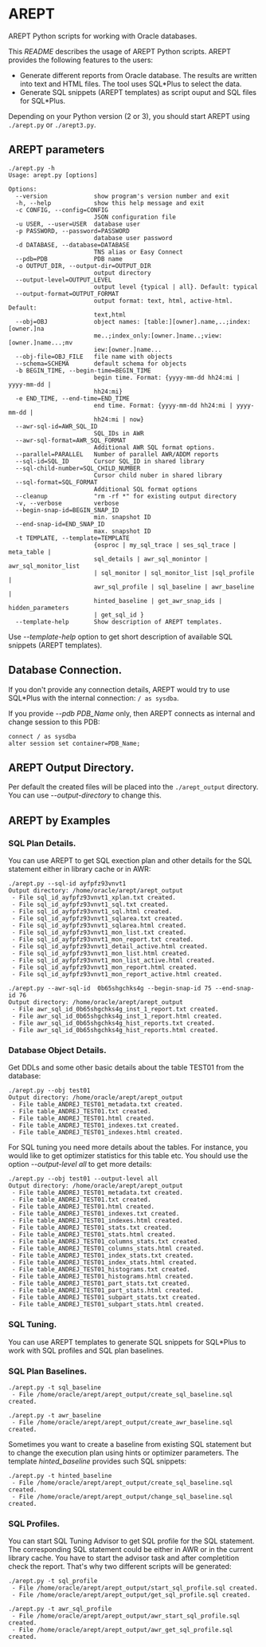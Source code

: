 # AREPT
AREPT Python scripts for working with Oracle databases.

This *README* describes the usage of AREPT Python scripts. AREPT provides the following
features to the users:
- Generate different reports from Oracle database. The results are written into text and HTML files. The tool uses SQL*Plus to select the data.
- Generate SQL snippets (AREPT templates) as script ouput and SQL files for SQL*Plus.

Depending on your Python version (2 or 3), you should start AREPT using `./arept.py` or 
`./arept3.py`. 

## AREPT parameters

```
./arept.py -h
Usage: arept.py [options]

Options:
  --version             show program's version number and exit
  -h, --help            show this help message and exit
  -c CONFIG, --config=CONFIG
                        JSON configuration file
  -u USER, --user=USER  database user
  -p PASSWORD, --password=PASSWORD
                        database user password
  -d DATABASE, --database=DATABASE
                        TNS alias or Easy Connect
  --pdb=PDB             PDB name
  -o OUTPUT_DIR, --output-dir=OUTPUT_DIR
                        output directory
  --output-level=OUTPUT_LEVEL
                        output level {typical | all}. Default: typical
  --output-format=OUTPUT_FORMAT
                        output format: text, html, active-html. Default:
                        text,html
  --obj=OBJ             object names: [table:][owner].name,..;index:[owner.]na
                        me..;index_only:[owner.]name..;view:[owner.]name...;mv
                        iew:[owner.]name...
  --obj-file=OBJ_FILE   file name with objects
  --schema=SCHEMA       default schema for objects
  -b BEGIN_TIME, --begin-time=BEGIN_TIME
                        begin time. Format: {yyyy-mm-dd hh24:mi | yyyy-mm-dd |
                        hh24:mi}
  -e END_TIME, --end-time=END_TIME
                        end time. Format: {yyyy-mm-dd hh24:mi | yyyy-mm-dd |
                        hh24:mi | now}
  --awr-sql-id=AWR_SQL_ID
                        SQL_IDs in AWR
  --awr-sql-format=AWR_SQL_FORMAT
                        Additional AWR SQL format options.
  --parallel=PARALLEL   Number of parallel AWR/ADDM reports
  --sql-id=SQL_ID       Cursor SQL_ID in shared library
  --sql-child-number=SQL_CHILD_NUMBER
                        Cursor child nuber in shared library
  --sql-format=SQL_FORMAT
                        Additional SQL format options
  --cleanup             "rm -rf *" for existing output directory
  -v, --verbose         verbose
  --begin-snap-id=BEGIN_SNAP_ID
                        min. snapshot ID
  --end-snap-id=END_SNAP_ID
                        max. snapshot ID
  -t TEMPLATE, --template=TEMPLATE
                        {osproc | my_sql_trace | ses_sql_trace | meta_table |
                        sql_details | awr_sql_monintor | awr_sql_monitor_list
                        | sql_monitor | sql_monitor_list |sql_profile |
                        awr_sql_profile | sql_baseline | awr_baseline |
                        hinted_baseline | get_awr_snap_ids | hidden_parameters
                        | get_sql_id }
  --template-help       Show description of AREPT templates.
```

Use *--template-help* option to get short description of available SQL snippets 
(AREPT templates).

## Database Connection.

If you don't provide any connection details, AREPT would try to use SQL*Plus with 
the internal connection: `/ as sysdba`.

If you provide *--pdb PDB_Name* only, then AREPT connects as internal and change 
session to this PDB:
```
connect / as sysdba
alter session set container=PDB_Name;
```

## AREPT Output Directory.

Per default the created files will be placed into the `./arept_output` directory. You can use *--output-directory* to change this.

## AREPT by Examples

### SQL Plan Details.

You can use AREPT to get SQL exection plan and other details for the SQL statement
either in library cache or in AWR:
```
./arept.py --sql-id ayfpfz93vnvt1
Output directory: /home/oracle/arept/arept_output
 - File sql_id_ayfpfz93vnvt1_xplan.txt created.
 - File sql_id_ayfpfz93vnvt1_sql.txt created.
 - File sql_id_ayfpfz93vnvt1_sql.html created.
 - File sql_id_ayfpfz93vnvt1_sqlarea.txt created.
 - File sql_id_ayfpfz93vnvt1_sqlarea.html created.
 - File sql_id_ayfpfz93vnvt1_mon_list.txt created.
 - File sql_id_ayfpfz93vnvt1_mon_report.txt created.
 - File sql_id_ayfpfz93vnvt1_detail_active.html created.
 - File sql_id_ayfpfz93vnvt1_mon_list.html created.
 - File sql_id_ayfpfz93vnvt1_mon_list_active.html created.
 - File sql_id_ayfpfz93vnvt1_mon_report.html created.
 - File sql_id_ayfpfz93vnvt1_mon_report_active.html created.
```

```
./arept.py --awr-sql-id  0b65shgchks4g --begin-snap-id 75 --end-snap-id 76
Output directory: /home/oracle/arept/arept_output
 - File awr_sql_id_0b65shgchks4g_inst_1_report.txt created.
 - File awr_sql_id_0b65shgchks4g_inst_1_report.html created.
 - File awr_sql_id_0b65shgchks4g_hist_reports.txt created.
 - File awr_sql_id_0b65shgchks4g_hist_reports.html created.
```

### Database Object Details.

Get DDLs and some other basic details about the table TEST01 from the database:
```
./arept.py --obj test01
Output directory: /home/oracle/arept/arept_output
 - File table_ANDREJ_TEST01_metadata.txt created.
 - File table_ANDREJ_TEST01.txt created.
 - File table_ANDREJ_TEST01.html created.
 - File table_ANDREJ_TEST01_indexes.txt created.
 - File table_ANDREJ_TEST01_indexes.html created.
```
For SQL tuning you need more details about the tables. For instance, you would like
to get optimizer statistics for this table etc. You should use the option *--output-level all* to get more details:

```
./arept.py --obj test01 --output-level all
Output directory: /home/oracle/arept/arept_output
 - File table_ANDREJ_TEST01_metadata.txt created.
 - File table_ANDREJ_TEST01.txt created.
 - File table_ANDREJ_TEST01.html created.
 - File table_ANDREJ_TEST01_indexes.txt created.
 - File table_ANDREJ_TEST01_indexes.html created.
 - File table_ANDREJ_TEST01_stats.txt created.
 - File table_ANDREJ_TEST01_stats.html created.
 - File table_ANDREJ_TEST01_columns_stats.txt created.
 - File table_ANDREJ_TEST01_columns_stats.html created.
 - File table_ANDREJ_TEST01_index_stats.txt created.
 - File table_ANDREJ_TEST01_index_stats.html created.
 - File table_ANDREJ_TEST01_histograms.txt created.
 - File table_ANDREJ_TEST01_histograms.html created.
 - File table_ANDREJ_TEST01_part_stats.txt created.
 - File table_ANDREJ_TEST01_part_stats.html created.
 - File table_ANDREJ_TEST01_subpart_stats.txt created.
 - File table_ANDREJ_TEST01_subpart_stats.html created.
```

### SQL Tuning.

You can use AREPT templates to generate SQL snippets for SQL*Plus to work with 
SQL profiles and SQL plan baselines.

### SQL Plan Baselines.
```
./arept.py -t sql_baseline
 - File /home/oracle/arept/arept_output/create_sql_baseline.sql created.

./arept.py -t awr_baseline
 - File /home/oracle/arept/arept_output/create_awr_baseline.sql created.

```

Sometimes you want to create a baseline from existing SQL statement but to 
change the execution plan using hints or optimizer parameters. The template *hinted_baseline* provides such SQL snippets:

```
./arept.py -t hinted_baseline 
 - File /home/oracle/arept/arept_output/create_sql_baseline.sql created.
 - File /home/oracle/arept/arept_output/change_sql_baseline.sql created.
```

### SQL Profiles.

You can start SQL Tuning Advisor to get SQL profile for the SQL statement. 
The corresponding SQL statement could be either in AWR or in the current library 
cache. You have to start the advisor task and after completition check the report.
That's why two different scripts will be generated:
```
./arept.py -t sql_profile     
 - File /home/oracle/arept/arept_output/start_sql_profile.sql created.
 - File /home/oracle/arept/arept_output/get_sql_profile.sql created.
```

```
./arept.py -t awr_sql_profile
 - File /home/oracle/arept/arept_output/awr_start_sql_profile.sql created.
 - File /home/oracle/arept/arept_output/awr_get_sql_profile.sql created.
```


